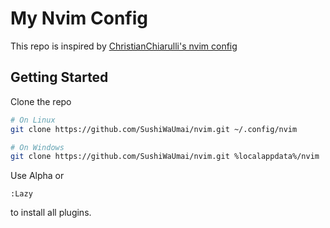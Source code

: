 # My Nvim Config
This repo is inspired by [ChristianChiarulli's nvim config](https://github.com/ChristianChiarulli/nvim)

## Getting Started

Clone the repo
```bash
# On Linux
git clone https://github.com/SushiWaUmai/nvim.git ~/.config/nvim

# On Windows
git clone https://github.com/SushiWaUmai/nvim.git %localappdata%/nvim
```

Use Alpha or 
```vim
:Lazy
```

to install all plugins.
